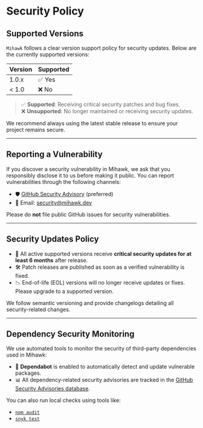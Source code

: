 # Security Policy

## Supported Versions

`Mihawk` follows a clear version support policy for security updates. Below are the currently supported versions:

| Version | Supported |
| ------- | --------- |
| 1.0.x   | ✅ Yes    |
| < 1.0   | ❌ No     |

> ✅ **Supported**: Receiving critical security patches and bug fixes.  
> ❌ **Unsupported**: No longer maintained or receiving security updates.

We recommend always using the latest stable release to ensure your project remains secure.

---

## Reporting a Vulnerability

If you discover a security vulnerability in Mihawk, we ask that you responsibly disclose it to us before making it public. You can report vulnerabilities through the following channels:

- 🛡️ [GitHub Security Advisory](https://github.com/Froguard/mihawk/security/advisories) (preferred)
- 📧 Email: [security@mihawk.dev](mailto:figure_wf@163.com)

Please do **not** file public GitHub issues for security vulnerabilities.

---

## Security Updates Policy

- 🔐 All active supported versions receive **critical security updates for at least 6 months** after release.
- 🛠️ Patch releases are published as soon as a verified vulnerability is fixed.
- 📉 End-of-life (EOL) versions will no longer receive updates or fixes. Please upgrade to a supported version.

We follow semantic versioning and provide changelogs detailing all security-related changes.

---

## Dependency Security Monitoring

We use automated tools to monitor the security of third-party dependencies used in Mihawk:

- 🤖 **Dependabot** is enabled to automatically detect and update vulnerable packages.
- 📊 All dependency-related security advisories are tracked in the [GitHub Security Advisories database](https://github.com/Froguard/mihawk/security/advisories).

You can also run local checks using tools like:

- [`npm audit`](https://docs.npmjs.com/cli/v8/commands/npm-audit)
- [`snyk test`](https://support.snyk.io/hc/en-us/articles/360004002698-Snyk-CLI-commands)
